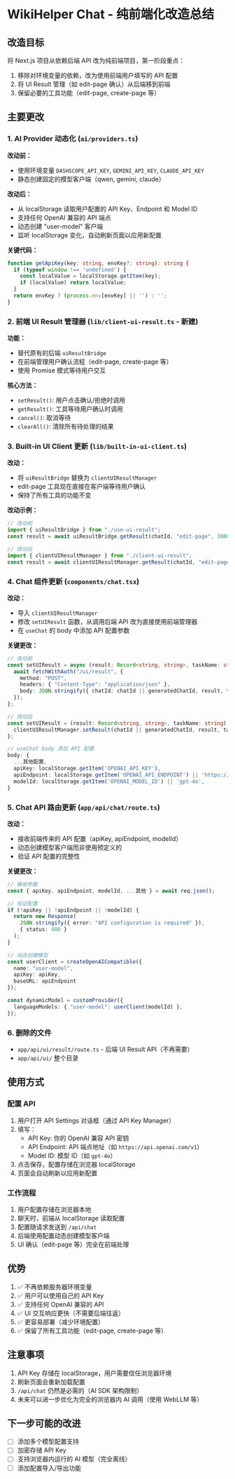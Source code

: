 # WikiHelper Chat - 纯前端化改造总结

## 改造目标
将 Next.js 项目从依赖后端 API 改为纯前端项目，第一阶段重点：
1. 移除对环境变量的依赖，改为使用前端用户填写的 API 配置
2. 将 UI Result 管理（如 edit-page 确认）从后端移到前端
3. 保留必要的工具功能（edit-page, create-page 等）

## 主要更改

### 1. AI Provider 动态化 (`ai/providers.ts`)
**改动前：**
- 使用环境变量 `DASHSCOPE_API_KEY`, `GEMINI_API_KEY`, `CLAUDE_API_KEY`
- 静态创建固定的模型客户端（qwen, gemini, claude）

**改动后：**
- 从 localStorage 读取用户配置的 API Key、Endpoint 和 Model ID
- 支持任何 OpenAI 兼容的 API 端点
- 动态创建 "user-model" 客户端
- 监听 localStorage 变化，自动刷新页面以应用新配置

**关键代码：**
```typescript
function getApiKey(key: string, envKey?: string): string {
  if (typeof window !== 'undefined') {
    const localValue = localStorage.getItem(key);
    if (localValue) return localValue;
  }
  return envKey ? (process.env[envKey] || '') : '';
}
```

### 2. 前端 UI Result 管理器 (`lib/client-ui-result.ts` - 新建)
**功能：**
- 替代原有的后端 `uiResultBridge`
- 在前端管理用户确认流程（edit-page, create-page 等）
- 使用 Promise 模式等待用户交互

**核心方法：**
- `setResult()`: 用户点击确认/拒绝时调用
- `getResult()`: 工具等待用户确认时调用
- `cancel()`: 取消等待
- `clearAll()`: 清除所有待处理的结果

### 3. Built-in UI Client 更新 (`lib/built-in-ui-client.ts`)
**改动：**
- 将 `uiResultBridge` 替换为 `clientUIResultManager`
- edit-page 工具现在直接在客户端等待用户确认
- 保持了所有工具的功能不变

**改动示例：**
```typescript
// 改动前
import { uiResultBridge } from "./use-ui-result";
const result = await uiResultBridge.getResult(chatId, "edit-page", 300000);

// 改动后
import { clientUIResultManager } from "./client-ui-result";
const result = await clientUIResultManager.getResult(chatId, "edit-page", 300000);
```

### 4. Chat 组件更新 (`components/chat.tsx`)
**改动：**
- 导入 `clientUIResultManager`
- 修改 `setUIResult` 函数，从调用后端 API 改为直接使用前端管理器
- 在 `useChat` 的 body 中添加 API 配置参数

**关键更改：**
```typescript
// 改动前
const setUIResult = async (result: Record<string, string>, taskName: string) => {
  await fetchWithAuth("/ui/result", {
    method: "POST",
    headers: { "Content-Type": "application/json" },
    body: JSON.stringify({ chatId: chatId || generatedChatId, result, taskName }),
  });
};

// 改动后
const setUIResult = (result: Record<string, string>, taskName: string) => {
  clientUIResultManager.setResult(chatId || generatedChatId, result, taskName);
};

// useChat body 添加 API 配置
body: {
  ...其他配置,
  apiKey: localStorage.getItem('OPENAI_API_KEY'),
  apiEndpoint: localStorage.getItem('OPENAI_API_ENDPOINT') || 'https://api.openai.com/v1',
  modelId: localStorage.getItem('OPENAI_MODEL_ID') || 'gpt-4o',
}
```

### 5. Chat API 路由更新 (`app/api/chat/route.ts`)
**改动：**
- 接收前端传来的 API 配置（apiKey, apiEndpoint, modelId）
- 动态创建模型客户端而非使用预定义的
- 验证 API 配置的完整性

**关键更改：**
```typescript
// 接收参数
const { apiKey, apiEndpoint, modelId, ...其他 } = await req.json();

// 验证配置
if (!apiKey || !apiEndpoint || !modelId) {
  return new Response(
    JSON.stringify({ error: "API configuration is required" }),
    { status: 400 }
  );
}

// 动态创建模型
const userClient = createOpenAICompatible({
  name: "user-model",
  apiKey: apiKey,
  baseURL: apiEndpoint
});

const dynamicModel = customProvider({
  languageModels: { "user-model": userClient(modelId) },
});
```

### 6. 删除的文件
- `app/api/ui/result/route.ts` - 后端 UI Result API（不再需要）
- `app/api/ui/` 整个目录

## 使用方式

### 配置 API
1. 用户打开 API Settings 对话框（通过 API Key Manager）
2. 填写：
   - API Key: 你的 OpenAI 兼容 API 密钥
   - API Endpoint: API 端点地址（如 `https://api.openai.com/v1`）
   - Model ID: 模型 ID（如 `gpt-4o`）
3. 点击保存，配置存储在浏览器 localStorage
4. 页面会自动刷新以应用新配置

### 工作流程
1. 用户配置存储在浏览器本地
2. 聊天时，前端从 localStorage 读取配置
3. 配置随请求发送到 `/api/chat`
4. 后端使用配置动态创建模型客户端
5. UI 确认（edit-page 等）完全在前端处理

## 优势
1. ✅ 不再依赖服务器环境变量
2. ✅ 用户可以使用自己的 API Key
3. ✅ 支持任何 OpenAI 兼容的 API
4. ✅ UI 交互响应更快（不需要后端往返）
5. ✅ 更容易部署（减少环境配置）
6. ✅ 保留了所有工具功能（edit-page, create-page 等）

## 注意事项
1. API Key 存储在 localStorage，用户需要信任浏览器环境
2. 刷新页面会重新加载配置
3. `/api/chat` 仍然是必需的（AI SDK 架构限制）
4. 未来可以进一步优化为完全的浏览器内 AI 调用（使用 WebLLM 等）

## 下一步可能的改进
- [ ] 添加多个模型配置支持
- [ ] 加密存储 API Key
- [ ] 支持浏览器内运行的 AI 模型（完全离线）
- [ ] 添加配置导入/导出功能

